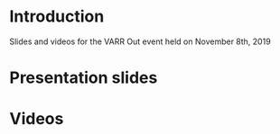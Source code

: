 # Introduction

Slides and videos for the VARR Out event held on November 8th, 2019

# Presentation slides

# Videos

